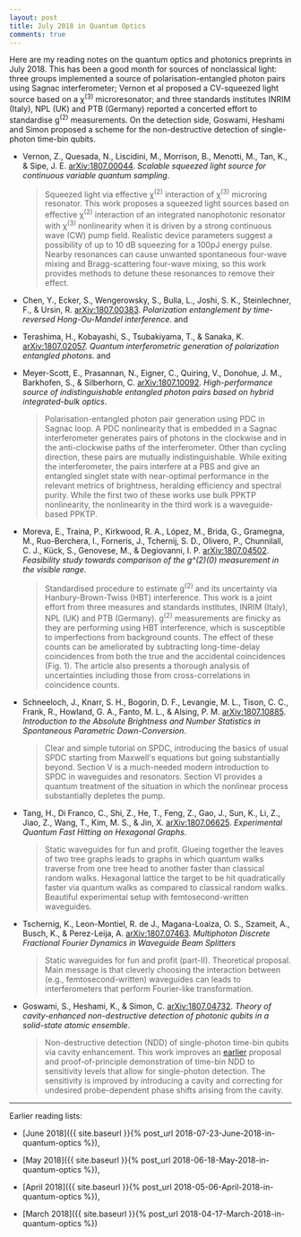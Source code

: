 ```yaml
---
layout: post
title: July 2018 in Quantum Optics
comments: true
---
```


Here are my reading notes on the quantum optics and photonics preprints in July 2018. This has been a good month for sources of nonclassical light: three groups implemented a source of polarisation-entangled photon pairs using Sagnac interferometer; Vernon et al proposed a CV-squeezed light source based on a χ<sup>(3)</sup> microresonator; and three standards institutes INRIM (Italy), NPL (UK) and PTB (Germany) reported a concerted effort to standardise g<sup>(2)</sup> measurements. On the detection side, Goswami, Heshami and Simon proposed a scheme for the non-destructive detection of single-photon time-bin qubits.

<!--more-->

- Vernon, Z., Quesada, N., Liscidini, M., Morrison, B., Menotti, M., Tan, K., & Sipe, J. E. [arXiv:1807.00044](http://arxiv.org/abs/1807.00044). _Scalable squeezed light source for continuous variable quantum sampling_.

  > Squeezed light via effective χ<sup>(2)</sup> interaction of χ<sup>(3)</sup> microring resonator. This work proposes a squeezed light sources based on effective χ<sup>(2)</sup> interaction of an integrated nanophotonic resonator with χ<sup>(3)</sup> nonlinearity when it is driven by a strong continuous wave (CW) pump field. Realistic device parameters suggest a possibility of up to 10 dB squeezing for a 100pJ energy pulse. Nearby resonances can cause unwanted spontaneous four-wave mixing and Bragg-scattering four-wave mixing, so this work provides methods to detune these resonances to remove their effect.

-  Chen, Y., Ecker, S., Wengerowsky, S., Bulla, L., Joshi, S. K., Steinlechner, F., & Ursin, R. [arXiv:1807.00383](http://arxiv.org/abs/1807.00383). _Polarization entanglement by time-reversed Hong-Ou-Mandel interference_. and
-  Terashima, H., Kobayashi, S., Tsubakiyama, T., & Sanaka, K. [arXiv:1807.02057](http://arxiv.org/abs/1807.02057). _Quantum interferometric generation of polarization entangled photons_. and
- Meyer-Scott, E., Prasannan, N., Eigner, C., Quiring, V., Donohue, J. M., Barkhofen, S., & Silberhorn, C. [arXiv:1807.10092](http://arxiv.org/abs/1807.10092). _High-performance source of indistinguishable entangled photon pairs based on hybrid integrated-bulk optics_.

  > Polarisation-entangled photon pair generation using PDC in Sagnac loop. A PDC nonlinearity that is embedded in a Sagnac interferometer generates pairs of photons in the clockwise and in the anti-clockwise paths of the interferometer. Other than cycling direction, these pairs are mutually indistinguishable. While exiting the interferometer, the pairs interfere at a PBS and give an entangled singlet state with near-optimal performance in the relevant metrics of brightness, heralding efficiency and spectral purity. While the first two of these works use bulk PPKTP nonlinearity, the nonlinearity in the third work is a waveguide-based PPKTP.

- Moreva, E., Traina, P., Kirkwood, R. A., López, M., Brida, G., Gramegna, M., Ruo-Berchera, I., Forneris, J., Tchernij, S. D., Olivero, P., Chunnilall, C. J., Kück, S., Genovese, M., & Degiovanni, I. P. [arXiv:1807.04502](http://arxiv.org/abs/1807.04502). _Feasibility study towards comparison of the g^(2)(0) measurement in the visible range_.

  > Standardised procedure to estimate g<sup>(2)</sup> and its uncertainty via Hanbury-Brown-Twiss (HBT) interference. This work is a joint effort from three measures and standards institutes, INRIM (Italy), NPL (UK) and PTB (Germany). g<sup>(2)</sup> measurements are finicky as they are performing using HBT interference, which is susceptible to imperfections from background counts. The effect of these counts can be ameliorated by subtracting long-time-delay coincidences from both the true and the accidental coincidences (Fig. 1). The article also presents a thorough analysis of uncertainties including those from cross-correlations in coincidence counts.

- Schneeloch, J., Knarr, S. H., Bogorin, D. F., Levangie, M. L., Tison, C. C., Frank, R., Howland, G. A., Fanto, M. L., & Alsing, P. M. [arXiv:1807.10885](http://arxiv.org/abs/1807.10885). _Introduction to the Absolute Brightness and Number Statistics in Spontaneous Parametric Down-Conversion_.

  > Clear and simple tutorial on SPDC, introducing the basics of usual SPDC starting from Maxwell's equations but going substantially beyond. Section V is a much-needed modern introduction to SPDC in waveguides and resonators. Section VI provides a quantum treatment of the situation in which the nonlinear process substantially depletes the pump.

- Tang, H., Di Franco, C., Shi, Z., He, T., Feng, Z., Gao, J., Sun, K., Li, Z., Jiao, Z., Wang, T., Kim, M. S., & Jin, X. [arXiv:1807.06625](http://arxiv.org/abs/1807.06625). _Experimental Quantum Fast Hitting on Hexagonal Graphs_.

  > Static waveguides for fun and profit. Glueing together the leaves of two tree graphs leads to graphs in which quantum walks traverse from one tree head to another faster than classical random walks. Hexagonal lattice the target to be hit quadratically faster via quantum walks as compared to classical random walks. Beautiful experimental setup with femtosecond-written waveguides.

- Tschernig, K., Leon-Montiel, R. de J., Magana-Loaiza, O. S., Szameit, A., Busch, K., & Perez-Leija, A. [arXiv:1807.07463](http://arxiv.org/abs/1807.07463). _Multiphoton Discrete Fractional Fourier Dynamics in Waveguide Beam Splitters_

  > Static waveguides for fun and profit (part-II). Theoretical proposal. Main message is that cleverly choosing the interaction between (e.g., femtosecond-written) waveguides can leads to interferometers that perform Fourier-like transformation.

- Goswami, S., Heshami, K., & Simon, C. [arXiv:1807.04732](http://arxiv.org/abs/1807.04732). _Theory of cavity-enhanced non-destructive detection of photonic qubits in a solid-state atomic ensemble_.

  > Non-destructive detection (NDD) of single-photon time-bin qubits via cavity enhancement. This work improves an [earlier](https://www.nature.com/articles/ncomms13454) proposal and proof-of-principle demonstration of time-bin NDD to sensitivity levels that allow for single-photon detection. The sensitivity is improved by introducing a cavity and correcting for undesired probe-dependent phase shifts arising from the cavity.

--------------------------------------------------------------------------------

Earlier reading lists:

- [June 2018]({{ site.baseurl }}{% post_url 2018-07-23-June-2018-in-quantum-optics %}),

- [May 2018]({{ site.baseurl }}{% post_url 2018-06-18-May-2018-in-quantum-optics %}),

- [April 2018]({{ site.baseurl }}{% post_url 2018-05-06-April-2018-in-quantum-optics %}),

- [March 2018]({{ site.baseurl }}{% post_url 2018-04-17-March-2018-in-quantum-optics %})
